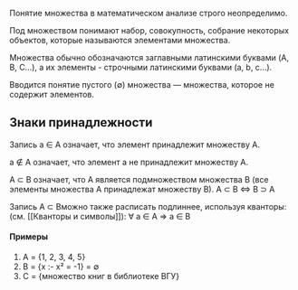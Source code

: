 Понятие множества в математическом анализе строго неопределимо. 

Под множеством понимают набор, совокупность, собрание некоторых объектов, которые называются элементами множества.

Множества обычно обозначаются заглавными латинскими буквами (A, B, C...), а их элементы - строчными латинскими буквами (a, b, c...).

Вводится понятие пустого (∅) множества — множества, которое не содержит элементов.

## Знаки принадлежности

Запись a ∈ A означает, что элемент принадлежит множеству А.

a ∉ A означает, что элемент a не принадлежит множеству A.

A ⊂ B означает, что A является подмножеством множества B (все элементы множества A принадлежат множеству B).
	A ⊂ B ⇔ B ⊃ A

Запись A ⊂ Bможно также расписать подлиннее, используя кванторы: (см. [[Кванторы и символы]]):
	∀ a ∈ A ⇒ a ∈ B
#### Примеры
1. A = {1, 2, 3, 4, 5}
2. B = {x :- x² = -1} = ∅
3. C = {множество книг в библиотеке ВГУ}


